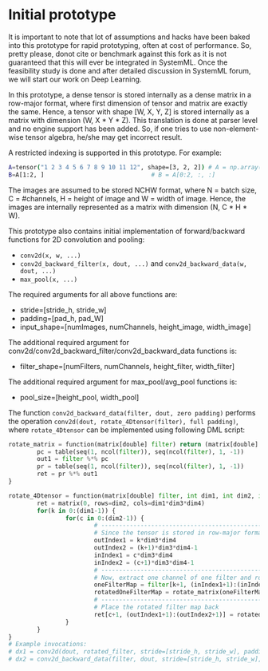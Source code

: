 # Initial prototype

It is important to note that lot of assumptions and hacks have been baked into this prototype for rapid prototyping, often at cost of performance. So, pretty please, donot cite or benchmark against this fork as it is not guaranteed that this will ever be integrated in SystemML. Once the feasibility study is done and after detailed discussion in SystemML forum, we will start our work on Deep Learning.

In this prototype, a dense tensor is stored internally as a dense matrix in a row-major format, where first dimension of tensor and matrix are exactly the same. Hence, a tensor with shape [W, X, Y, Z]  is stored internally as a matrix with dimension (W, X * Y * Z). This translation is done at parser level and no engine support has been added. So, if one tries to use non-element-wise tensor algebra, he/she may get incorrect result.

A restricted indexing is supported in this prototype. For example:
```sh
A=tensor("1 2 3 4 5 6 7 8 9 10 11 12", shape=[3, 2, 2]) # A = np.array([1, 2, 3, 4, 5, 6, 7, 8, 9, 10, 11, 12]).reshape((3, 2, 2))
B=A[1:2, ] 								# B = A[0:2, :, :]
```

The images are assumed to be stored NCHW format, where N = batch size, C = #channels, H = height of image and W = width of image. Hence, the images are internally represented as a matrix with dimension (N, C * H * W).

This prototype also contains initial implementation of forward/backward functions for 2D convolution and pooling:
* `conv2d(x, w, ...)`
* `conv2d_backward_filter(x, dout, ...)` and `conv2d_backward_data(w, dout, ...)`
* `max_pool(x, ...)`

The required arguments for all above functions are:
* stride=[stride_h, stride_w]
* padding=[pad_h, pad_W]
* input_shape=[numImages, numChannels, height_image, width_image]

The additional required argument for conv2d/conv2d_backward_filter/conv2d_backward_data functions is:
* filter_shape=[numFilters, numChannels, height_filter, width_filter]

The additional required argument for max_pool/avg_pool functions is:
* pool_size=[height_pool, width_pool]

The function `conv2d_backward_data(filter, dout, zero padding)` performs the operation `conv2d(dout, rotate_4Dtensor(filter), full padding)`,
where `rotate_4Dtensor` can be implemented using following DML script:

``` python
rotate_matrix = function(matrix[double] filter) return (matrix[double] ret) {
        pc = table(seq(1, ncol(filter)), seq(ncol(filter), 1, -1))
        out1 = filter %*% pc
        pr = table(seq(1, ncol(filter)), seq(ncol(filter), 1, -1))
        ret = pr %*% out1
}

rotate_4Dtensor = function(matrix[double] filter, int dim1, int dim2, int dim3, int dim4) return (matrix[double] ret) {
        ret = matrix(0, rows=dim2, cols=dim1*dim3*dim4)
        for(k in 0:(dim1-1)) {
                for(c in 0:(dim2-1)) {
                        # ---------------------------------------------------
                        # Since the tensor is stored in row-major format, the indexing flips the first and second dimensions
                        outIndex1 = k*dim3*dim4
                        outIndex2 = (k+1)*dim3*dim4-1
                        inIndex1 = c*dim3*dim4
                        inIndex2 = (c+1)*dim3*dim4-1
                        # ---------------------------------------------------
                        # Now, extract one channel of one filter and rotate it
                        oneFilterMap = filter[k+1, (inIndex1+1):(inIndex2+1)]
                        rotatedOneFilterMap = rotate_matrix(oneFilterMap)
                        # ---------------------------------------------------
                        # Place the rotated filter map back
                        ret[c+1, (outIndex1+1):(outIndex2+1)] = rotatedOneFilterMap
                }
        }
}
# Example invocations:
# dx1 = conv2d(dout, rotated_filter, stride=[stride_h, stride_w], padding=[R-1, S-1], input_shape=[N, K, P, Q], filter_shape=[C, K, R, S])
# dx2 = conv2d_backward_data(filter, dout, stride=[stride_h, stride_w], padding=[pad_h, pad_w], input_shape=[N, C, H, W], filter_shape=[K, C, R, S])
``` 
